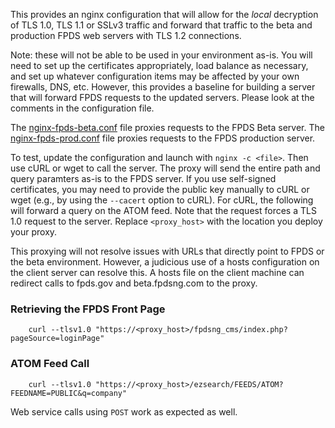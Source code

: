 This provides an nginx configuration that will allow for the *local* decryption of TLS 1.0, TLS 1.1 or SSLv3 traffic and forward that traffic to the beta and production FPDS web servers with TLS 1.2 connections.

Note: these will not be able to be used in your environment as-is. You will need to set up the certificates appropriately, load balance as necessary, and set up whatever configuration items may be affected by your own firewalls, DNS, etc. However, this provides a baseline for building a server that will forward FPDS requests to the updated servers. Please look at the comments in the configuration file.

The [nginx-fpds-beta.conf](nginx-fpds-beta.conf) file proxies requests to the FPDS Beta server. The [nginx-fpds-prod.conf](nginx-fpds-prod.conf) file proxies requests to the FPDS production server. 

To test, update the configuration and launch with `nginx -c <file>`. Then use cURL or wget to call the server. The proxy will send the entire path and query paramters as-is to the FPDS server. If you use self-signed certificates, you may need to provide the public key manually to cURL or wget (e.g., by using the `--cacert` option to cURL). For cURL, the following will forward a query on the ATOM feed. Note that the request forces a TLS 1.0 request to the server. Replace `<proxy_host>` with the location you deploy your proxy.

This proxying will not resolve issues with URLs that directly point to FPDS or the beta environment. However, a judicious use of a hosts configuration on the client server can resolve this. A hosts file on the client machine can redirect calls to fpds.gov and beta.fpdsng.com to the proxy.

### Retrieving the FPDS Front Page

```
	curl --tlsv1.0 "https://<proxy_host>/fpdsng_cms/index.php?pageSource=loginPage"
```

### ATOM Feed Call

```
	curl --tlsv1.0 "https://<proxy_host>/ezsearch/FEEDS/ATOM?FEEDNAME=PUBLIC&q=company"
```

Web service calls using `POST` work as expected as well.
